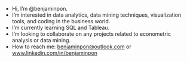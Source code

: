 -  Hi, I’m @benjaminpon.
-  I’m interested in data analytics, data mining techniques, visualization tools, and coding in the business world.
-  I’m currently learning SQL and Tableau.
-  I’m looking to collaborate on any projects related to econometric analysis or data mining.
-  How to reach me: benjaminpon@outlook.com or www.linkedin.com/in/benjaminpon

<!---
benjaminpon/benjaminpon is a ✨ special ✨ repository because its `README.md` (this file) appears on your GitHub profile.
You can click the Preview link to take a look at your changes.
--->
